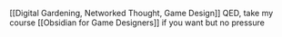 [[Digital Gardening, Networked Thought, Game Design]] QED, take my course [[Obsidian for Game Designers]] if you want but no pressure